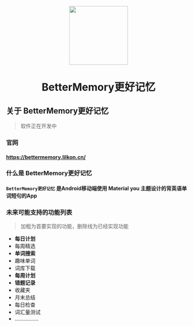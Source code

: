 
<center><img src="https://img.lilkon.cn/BetterMemoryLogo.png" height="160" width="160" /></center>


<h1><center>BetterMemory更好记忆</center></h1>



## 关于 BetterMemory更好记忆



> 软件正在开发中

### 官网

#### https://bettermemory.lilkon.cn/



### 什么是 BetterMemory更好记忆

####  `BetterMemory更好记忆` 是Android移动端使用 Material you 主题设计的背英语单词短句的App







### 未来可能支持的功能列表



> 加粗为首要实现的功能，删除线为已经实现功能

- **每日计划**
- 每周精选
- **单词搜索**
- 趣味单词
- 词库下载
- **每周计划**
- **错题记录**
- 收藏夹
- 月末总结
- 每日检查
- 词汇量测试
- ................